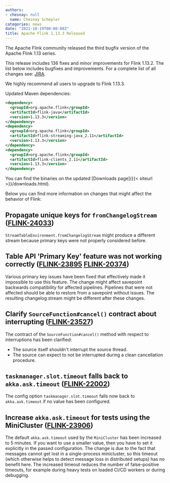 ```yaml
---
authors:
- chesnay: null
  name: Chesnay Schepler
categories: news
date: "2021-10-19T00:00:00Z"
title: Apache Flink 1.13.3 Released
---
```


The Apache Flink community released the third bugfix version of the Apache Flink 1.13 series.

This release includes 136 fixes and minor improvements for Flink 1.13.2. The list below includes bugfixes and improvements. For a complete list of all changes see:
[JIRA](https://issues.apache.org/jira/secure/ReleaseNote.jspa?projectId=12315522&version=12350329).

We highly recommend all users to upgrade to Flink 1.13.3.

Updated Maven dependencies:

```xml
<dependency>
  <groupId>org.apache.flink</groupId>
  <artifactId>flink-java</artifactId>
  <version>1.13.3</version>
</dependency>
<dependency>
  <groupId>org.apache.flink</groupId>
  <artifactId>flink-streaming-java_2.11</artifactId>
  <version>1.13.3</version>
</dependency>
<dependency>
  <groupId>org.apache.flink</groupId>
  <artifactId>flink-clients_2.11</artifactId>
  <version>1.13.3</version>
</dependency>
```

You can find the binaries on the updated [Downloads page]({{< siteurl >}}/downloads.html).

Below you can find more information on changes that might affect the behavior of Flink:

## Propagate unique keys for `fromChangelogStream` ([FLINK-24033](https://issues.apache.org/jira/browse/FLINK-24033))

`StreamTableEnvironment.fromChangelogStream` might produce a different stream because primary keys were not properly considered before.

## Table API 'Primary Key' feature was not working correctly ([FLINK-23895](https://issues.apache.org/jira/browse/FLINK-23895) [FLINK-20374](https://issues.apache.org/jira/browse/FLINK-20374))

Various primary key issues have been fixed that effectively made it impossible to use this feature.
The change might affect savepoint backwards compatibility for affected pipelines.
Pipelines that were not affected should be able to restore from a savepoint without issues.
The resulting changelog stream might be different after these changes.

## Clarify `SourceFunction#cancel()` contract about interrupting ([FLINK-23527](https://issues.apache.org/jira/browse/FLINK-23527))

The contract of the `SourceFunction#cancel()` method with respect to interruptions has been clarified:
- The source itself shouldn't interrupt the source thread.
- The source can expect to not be interrupted during a clean cancellation procedure.

## `taskmanager.slot.timeout` falls back to `akka.ask.timeout` ([FLINK-22002](https://issues.apache.org/jira/browse/FLINK-22002))

The config option `taskmanager.slot.timeout` falls now back to `akka.ask.timeout` if no value has been configured.

## Increase `akka.ask.timeout` for tests using the MiniCluster ([FLINK-23906](https://issues.apache.org/jira/browse/FLINK-23962))

The default `akka.ask.timeout` used by the `MiniCluster` has been increased to 5 minutes. If you want to use a smaller value, then you have to set it explicitly in the passed configuration.
The change is due to the fact that messages cannot get lost in a single-process minicluster, so this timeout (which otherwise helps to detect message loss in distributed setups) has no benefit here.
The increased timeout reduces the number of false-positive timeouts, for example during heavy tests on loaded CI/CD workers or during debugging.
